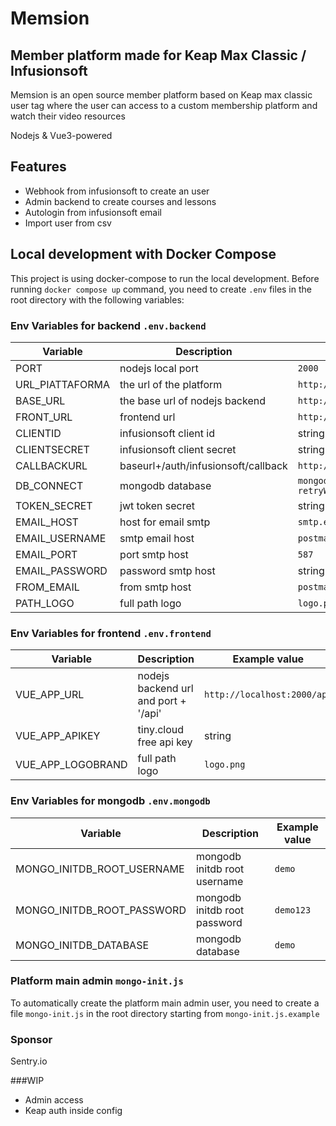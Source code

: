 # Memsion
## Member platform made for Keap Max Classic / Infusionsoft

Memsion is an open source member platform based on Keap max classic user tag where the user can access to a custom membership platform and watch their video resources

Nodejs & Vue3-powered 

## Features

- Webhook from infusionsoft to create an user
- Admin backend to create courses and lessons
- Autologin from infusionsoft email
- Import user from csv

## Local development with Docker Compose

This project is using docker-compose to run the local development. Before running `docker compose up` command, you need
to create `.env` files in the root directory with the following variables:

### Env Variables for backend `.env.backend`

| Variable | Description | Example value |
| --- | --- | --- |
| PORT | nodejs local port | `2000` |
| URL_PIATTAFORMA | the url of the platform | `http://localhost:8080` |
| BASE_URL | the base url of nodejs backend | `http://localhost:2000` |
| FRONT_URL | frontend url | `http://localhost:8080/` |
| CLIENTID | infusionsoft client id | string |
| CLIENTSECRET | infusionsoft client secret | string |
| CALLBACKURL | baseurl+/auth/infusionsoft/callback | `http://localhost:2000/auth/infusionsoft/callback` |
| DB_CONNECT | mongodb database | `mongodb://dev:password@mongodb:27017/memsion?retryWrites=true&authSource=admin` |
| TOKEN_SECRET | jwt token secret | string |
| EMAIL_HOST | host for email smtp | `smtp.example.com` |
| EMAIL_USERNAME | smtp email host | `postmaster@example.com` |
| EMAIL_PORT | port smtp host | `587` |
| EMAIL_PASSWORD | password smtp host | string |
| FROM_EMAIL | from smtp host | `postmaster@example.com` |
| PATH_LOGO | full path logo | `logo.png` |

### Env Variables for frontend `.env.frontend`

| Variable | Description | Example value |
| --- | --- | --- |
| VUE_APP_URL | nodejs backend url and port + '/api' | `http://localhost:2000/api` |
| VUE_APP_APIKEY | tiny.cloud free api key | string |
| VUE_APP_LOGOBRAND | full path logo | `logo.png` |

### Env Variables for mongodb `.env.mongodb`

| Variable | Description | Example value |
| --- | --- | --- |
| MONGO_INITDB_ROOT_USERNAME | mongodb initdb root username | `demo` |
| MONGO_INITDB_ROOT_PASSWORD | mongodb initdb root password | `demo123` |
| MONGO_INITDB_DATABASE | mongodb database | `demo` |

### Platform main admin `mongo-init.js`

To automatically create the platform main admin user, you need to create a file `mongo-init.js` in the root directory starting from `mongo-init.js.example`

### Sponsor
Sentry.io

###WIP
- Admin access 
- Keap auth inside config